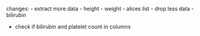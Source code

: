 changes:
    - extract more data
        - height
        - weight 
        - alices list
    - drop less data
        - bilirubin

- check if bilirubin and platelet count in columns